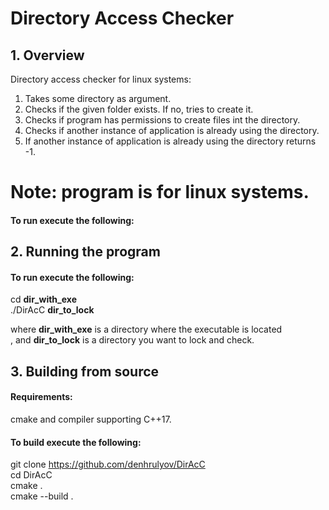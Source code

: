 # Directory Access Checker

## 1. Overview
Directory access checker for linux systems:<br>
1. Takes some directory as argument.<br>
2. Checks if the given folder exists. If no, tries to create it.<br>
3. Checks if program has permissions to create files int the directory.<br>
4. Checks if another instance of application is already using the directory.<br>
5. If another instance of application is already using the directory returns -1.

# Note: program is for linux systems.

#### To run execute the following:

## 2. Running the program
#### To run execute the following:

cd <b>dir_with_exe</b><br>
./DirAcC <b>dir_to_lock</b><br>

where <b>dir_with_exe</b> is a directory where the executable is located<br>,
and <b>dir_to_lock</b> is a directory you want to lock and check.

## 3. Building from source

#### Requirements:
cmake and compiler supporting C++17.

#### To build execute the following:

git clone https://github.com/denhrulyov/DirAcC<br>
cd DirAcC<br>
cmake .<br>
cmake --build .<br>

